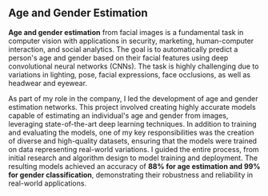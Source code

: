 ## Age and Gender Estimation ##

**Age and gender estimation** from facial images is a fundamental task in computer vision with applications in security, marketing, human-computer interaction, and social analytics. The goal is to automatically predict a person's age and gender based on their facial features using deep convolutional neural networks (CNNs). The task is highly challenging due to variations in lighting, pose, facial expressions, face occlusions, as well as headwear and eyewear.

As part of my role in the company, I led the development of age and gender estimation networks. This project involved creating highly accurate models capable of estimating an individual's age and gender from images, leveraging state-of-the-art deep learning techniques. In addition to training and evaluating the models, one of my key responsibilities was the creation of diverse and high-quality datasets, ensuring that the models were trained on data representing real-world variations. I guided the entire process, from initial research and algorithm design to model training and deployment. The resulting models achieved an accuracy of **88% for age estimation and 99% for gender classification**, demonstrating their robustness and reliability in real-world applications.

